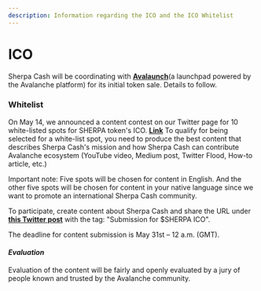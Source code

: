 ```yaml
---
description: Information regarding the ICO and the ICO Whitelist
---
```


# ICO

Sherpa Cash will be coordinating with [**Avalaunch**](https://avalaunch.app/)\(a launchpad powered by the Avalanche platform\) for its initial token sale. Details to follow.

### **Whitelist**

On May 14, we announced a content contest on our Twitter page for 10 white-listed spots for SHERPA token's ICO. [**Link**](https://twitter.com/sherpa_cash/status/1393287134287601664)
To qualify for being selected for a white-list spot, you need to produce the best content that describes Sherpa Cash's mission and how Sherpa Cash can contribute Avalanche ecosystem (YouTube video, Medium post, Twitter Flood, How-to article, etc.)

Important note: Five spots will be chosen for content in English. And the other five spots will be chosen for content in your native language since we want to promote an international Sherpa Cash community.

To participate, create content about Sherpa Cash and share the URL under [**this Twitter post**]((https://twitter.com/sherpa_cash/status/1393287134287601664)) with the tag: "Submission for $SHERPA ICO".

The deadline for content submission is May 31st – 12 a.m. \(GMT\).

#### ***Evaluation***

Evaluation of the content will be fairly and openly evaluated by a jury of people known and trusted by the Avalanche community.